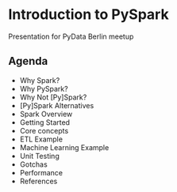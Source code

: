 # Introduction to PySpark
Presentation for PyData Berlin meetup

## Agenda

- Why Spark?
- Why PySpark?
- Why Not [Py]Spark?
- [Py]Spark Alternatives
- Spark Overview
- Getting Started
- Core concepts
- ETL Example
- Machine Learning Example
- Unit Testing
- Gotchas
- Performance
- References
